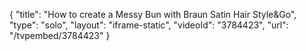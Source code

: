 {
    "title": "How to create a Messy Bun with Braun Satin Hair Style&Go",
    "type": "solo",
    "layout": "iframe-static",
    "videoId": "3784423",
    "url": "\/tvpembed\/3784423"
}